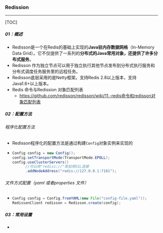 ### Redission

------

[TOC]

##### 01：概述

- Redisson是一个在Redis的基础上实现的**Java驻内存数据网格**（In-Memory Data Grid）。它不仅提供了一系列的**分布式的Java常用对象，还提供了许多分布式服务**。
- Redisson 作为独立节点可以用于独立执行其他节点发布到分布式执行服务和分布式调度任务服务里的远程任务。
- Redisson底层采用的是Netty框架。支持Redis 2.8以上版本，支持 Java1.6+以上版本。
- Redis 命令与Redission 对象匹配列表
  - https://github.com/redisson/redisson/wiki/11.-redis命令和redisson对象匹配列表

##### 02：配置方法

###### 程序化配置方法

- Redisson程序化的配置方法是通过构建`Config`对象实例来实现的

- ```java
  Config config = new Config();
  config.setTransportMode(TransportMode.EPOLL);
  config.useClusterServers()
        //可以用"rediss://"来启用SSL连接
        .addNodeAddress("redis://127.0.0.1:7181");
  ```

###### 文件方式配置（yaml 或者properties 文件）

- ```java
  Config config = Config.fromYAML(new File("config-file.yaml"));
  RedissonClient redisson = Redisson.create(config);
  ```

##### 03：常用设置

- 